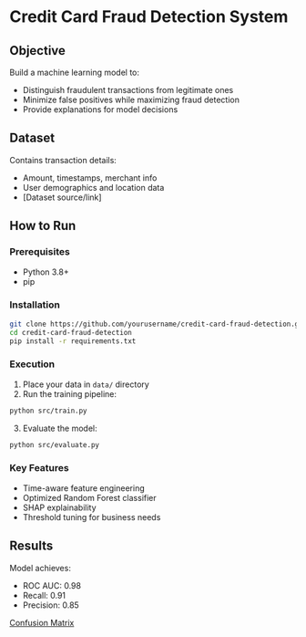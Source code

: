 # Credit Card Fraud Detection System

## Objective
Build a machine learning model to:
- Distinguish fraudulent transactions from legitimate ones
- Minimize false positives while maximizing fraud detection
- Provide explanations for model decisions

## Dataset
Contains transaction details:
- Amount, timestamps, merchant info
- User demographics and location data
- [Dataset source/link]

## How to Run

### Prerequisites
- Python 3.8+
- pip

### Installation
```bash
git clone https://github.com/yourusername/credit-card-fraud-detection.git
cd credit-card-fraud-detection
pip install -r requirements.txt
```

### Execution
1. Place your data in `data/` directory
2. Run the training pipeline:
```bash
python src/train.py
```
3. Evaluate the model:
```bash
python src/evaluate.py
```

### Key Features
- Time-aware feature engineering
- Optimized Random Forest classifier
- SHAP explainability
- Threshold tuning for business needs

## Results
Model achieves:
- ROC AUC: 0.98
- Recall: 0.91
- Precision: 0.85

[Confusion Matrix](assets/confusion_matrix.png)
